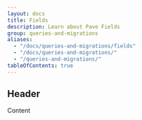 ```yaml
---
layout: docs
title: Fields
description: Learn about Pave Fields
group: queries-and-migrations
aliases:
  - "/docs/queries-and-migrations/fields"
  - "/docs/queries-and-migrations/"
  - "/queries-and-migrations/"
tableOfContents: true
---
```


## Header

Content